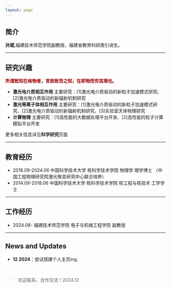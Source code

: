 ```yaml
---
layout: page
---
```


## 简介


**孙斌**,福建技术师范学院副教授，福建省教育科研类引进生。<br>

---

## 研究兴趣

**<font color="#990000">所谓致知在格物者，言欲致吾之知，在即物而穷其理也。</font>**

- **激光电介质相互作用**
  主要研究：[1]激光电介质驱动的新粒子加速模式研究、[2]激光电介质驱动的新辐射机制研究
- **激光等离子体相互作用**
  主要研究：[1]激光电介质驱动的新粒子加速模式研究、[2]激光电介质驱动的新辐射机制研究、[3]实验室天体物理研究
- **计算物理**
  主要研究：[1]高性能的大数据处理平台开发、[2]高性能的粒子计算模拟平台开发

更多相关信息详见**科学研究**页面

---

## 教育经历

- 2018.09-2024.06 中国科学技术大学 核科学技术学院 物理学 理学博士 （中国工程物理研究院激光聚变研究中心联合培养）
- 2014.09-2018.06 中国科学技术大学 核科学技术学院 核工程与核技术 工学学士

---

## 工作经历

- 2024.08-        福建技术师范学院 电子与机械工程学院 副教授

---

## News and Updates

- **12 2024**：尝试搭建个人主页ing.

<br>

<blockquote class="twitter-tweet"><p lang="cn" dir="ltr">欢迎联系，合作交流！2024.12

